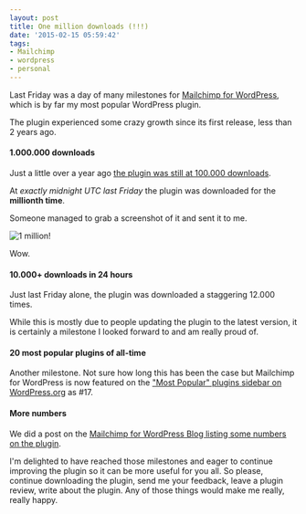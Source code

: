 ```yaml
---
layout: post
title: One million downloads (!!!)
date: '2015-02-15 05:59:42'
tags:
- Mailchimp
- wordpress
- personal
---
```


Last Friday was a day of many milestones for [Mailchimp for WordPress](https://www.mc4wp.com), which is by far my most popular WordPress plugin.

The plugin experienced some crazy growth since its first release, less than 2 years ago.


#### 1.000.000 downloads
Just a little over a year ago [the plugin was still at 100.000 downloads](https://dannyvankooten.com/100-000-plugin-downloads-6-months-Mailchimp-wordpress/). 

At _exactly midnight UTC last Friday_ the plugin was downloaded for the **millionth time**.

Someone managed to grab a screenshot of it and sent it to me.

![1 million!](https://res.cloudinary.com/dannyvankooten/image/upload/v1423979927/1milliondownloads_a4fnqp.jpg)

Wow.


#### 10.000+ downloads in 24 hours

Just last Friday alone, the plugin was downloaded a staggering 12.000 times.

While this is mostly due to people updating the plugin to the latest version, it is certainly a milestone I looked forward to and am really proud of.


#### 20 most popular plugins of all-time

Another milestone. Not sure how long this has been the case but Mailchimp for WordPress is now featured on the ["Most Popular" plugins sidebar on WordPress.org](https://wordpress.org/plugins/) as #17.

#### More numbers

We did a post on the [Mailchimp for WordPress Blog listing some numbers on the plugin](https://www.mc4wp.com/blog/one-million-downloads/). 

I'm delighted to have reached those milestones and eager to continue improving the plugin so it can be more useful for you all. So please, continue downloading the plugin, send me your feedback, leave a plugin review, write about the plugin. Any of those things would make me really, really happy.